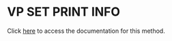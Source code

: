 <!---->
# VP SET PRINT INFO

Click [here](https://developer.4d.com/docs/ViewPro/method-list#vp-set-print-info) to access the documentation for this method.


